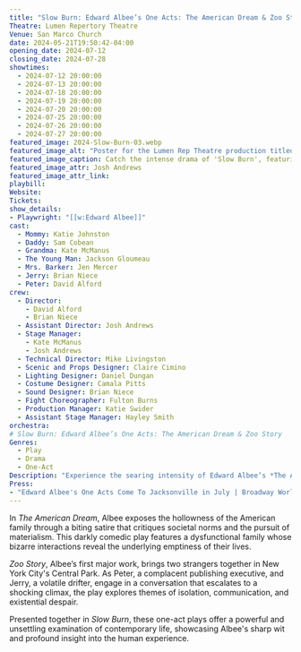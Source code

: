 ```yaml
---
title: "Slow Burn: Edward Albee’s One Acts: The American Dream & Zoo Story"
Theatre: Lumen Repertory Theatre
Venue: San Marco Church
date: 2024-05-21T19:50:42-04:00
opening_date: 2024-07-12
closing_date: 2024-07-28
showtimes:
  - 2024-07-12 20:00:00
  - 2024-07-13 20:00:00
  - 2024-07-18 20:00:00
  - 2024-07-19 20:00:00
  - 2024-07-20 20:00:00
  - 2024-07-25 20:00:00
  - 2024-07-26 20:00:00
  - 2024-07-27 20:00:00
featured_image: 2024-Slow-Burn-03.webp
featured_image_alt: "Poster for the Lumen Rep Theatre production titled 'Slow Burn,' showcasing performances from July 12-27. The visual features a park bench engulfed in flames against a night sky, symbolizing the intense and provocative nature of Edward Albee's one-acts, 'The American Dream' and 'The Zoo Story.'"
featured_image_caption: Catch the intense drama of 'Slow Burn', featuring Edward Albee's one-acts 'The American Dream' and 'The Zoo Story' this July at Lumen Rep Theatre.
featured_image_attr: Josh Andrews
featured_image_attr_link: 
playbill:
Website: 
Tickets: 
show_details: 
- Playwright: "[[w:Edward Albee]]"
cast:
  - Mommy: Katie Johnston
  - Daddy: Sam Cobean
  - Grandma: Kate McManus
  - The Young Man: Jackson Gloumeau
  - Mrs. Barker: Jen Mercer
  - Jerry: Brian Niece
  - Peter: David Alford
crew:
  - Director: 
    - David Alford
    - Brian Niece
  - Assistant Director: Josh Andrews
  - Stage Manager: 
    - Kate McManus
    - Josh Andrews
  - Technical Director: Mike Livingston
  - Scenic and Props Designer: Claire Cimino
  - Lighting Designer: Daniel Dungan
  - Costume Designer: Camala Pitts
  - Sound Designer: Brian Niece
  - Fight Choreographer: Fulton Burns
  - Production Manager: Katie Swider
  - Assistant Stage Manager: Hayley Smith
orchestra:
# Slow Burn: Edward Albee’s One Acts: The American Dream & Zoo Story
Genres:
  - Play
  - Drama
  - One-Act
Description: "Experience the searing intensity of Edward Albee’s *The American Dream* and *Zoo Story*, two provocative one-act plays that delve deep into the American psyche and human condition."
Press: 
- "Edward Albee's One Acts Come To Jacksonville in July | Broadway World": https://www.broadwayworld.com/jacksonville/article/Edward-Albees-One-Acts-Come-To-Jacksonville-in-July-20240624
---
```

In *The American Dream*, Albee exposes the hollowness of the American family through a biting satire that critiques societal norms and the pursuit of materialism. This darkly comedic play features a dysfunctional family whose bizarre interactions reveal the underlying emptiness of their lives.

*Zoo Story*, Albee’s first major work, brings two strangers together in New York City's Central Park. As Peter, a complacent publishing executive, and Jerry, a volatile drifter, engage in a conversation that escalates to a shocking climax, the play explores themes of isolation, communication, and existential despair.

Presented together in *Slow Burn*, these one-act plays offer a powerful and unsettling examination of contemporary life, showcasing Albee's sharp wit and profound insight into the human experience.